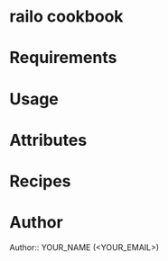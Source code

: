 # railo cookbook

# Requirements

# Usage

# Attributes

# Recipes

# Author

Author:: YOUR_NAME (<YOUR_EMAIL>)
